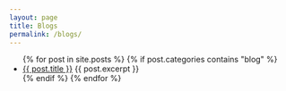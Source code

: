 ```yaml
---
layout: page
title: Blogs
permalink: /blogs/
---
```


<ul>
  {% for post in site.posts %}
    {% if post.categories contains "blog" %}
      <li>
        <a href="{{ post.url }}">{{ post.title }}</a>
        {{ post.excerpt }}
      </li>
    {% endif %}
  {% endfor %}
</ul>



